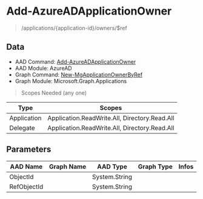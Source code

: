 # Add-AzureADApplicationOwner

> /applications/{application-id}/owners/$ref

## Data

+ AAD Command: [Add-AzureADApplicationOwner](https://docs.microsoft.com/en-us/powershell/module/AzureAD/Add-AzureADApplicationOwner)
+ AAD Module: AzureAD
+ Graph Command: [New-MgApplicationOwnerByRef](https://docs.microsoft.com/en-us/powershell/module/Microsoft.Graph.Applications/New-MgApplicationOwnerByRef)
+ Graph Module: Microsoft.Graph.Applications

> Scopes Needed (any one)

|Type|Scopes|
|---|---|
|Application|Application.ReadWrite.All, Directory.Read.All|
|Delegate|Application.ReadWrite.All, Directory.Read.All|

## Parameters

|AAD Name|Graph Name|AAD Type|Graph Type|Infos|
|---|---|---|---|---|
|ObjectId||System.String|||
|RefObjectId||System.String|||

